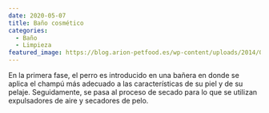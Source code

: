 ```yaml
---
date: 2020-05-07
title: Baño cosmético
categories:
  - Baño
  - Limpieza
featured_image: https://blog.arion-petfood.es/wp-content/uploads/2014/07/74-Ba%C3%B1ar-a-nuestro-perro-604x270.jpg
---
```


En la primera fase, el perro es introducido en una bañera en donde se aplica el champú más adecuado a las características de su piel y de su pelaje. 
Seguidamente, se pasa al proceso de secado para lo que se utilizan expulsadores de aire y secadores de pelo.
